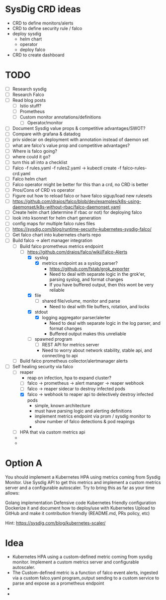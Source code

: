 # SysDig CRD ideas
  - CRD to define monitors/alerts
  - CRD to define security rule / falco
  - deploy sysdig
    - helm chart
    - operator
    - deploy falco
  - CRD to create dashboard

# TODO
  - [ ] Research sysdig
  - [ ] Research Falco
  - [ ] Read blog posts
    - [ ] Istio stuff?
    - [ ] Prometheus
    - [ ] Custom monitor annotations/definitions
      - [ ] Operator/monitor
  - [ ] Document Sysdig value props & competitive advantages/SWOT?
  - [ ] Compare with grafana & datadog
  - [ ] priv sidecar on deployment with annotation instead of daemon set
  - [ ] what are falco's value prop and competitive advantages?
  - [ ] Where is falco going?
  - [ ] where could it go?
  - [ ] turn this all into a checklist
  - [ ] Falco -f rules.yaml -f rules2.yaml -> kubectl create -f falco-rules-crd.yaml
  - [ ] Falco helm chart
  - [ ] Falco operator might be better for this than a crd, no CRD is better
  - [ ] Pros/Cons of CRD vs operator
  - [ ] Figure out how to reload falco or have falco sigup/load new rulesets
  - [ ] https://github.com/draios/falco/blob/dev/examples/k8s-using-daemonset/k8s-without-rbac/falco-daemonset.yaml
  - [ ] Create helm chart (determine if rbac or not) for deploying falco
  - [ ] look into ksonnet for helm chart generation
  - [ ] config maps for multiple falco rules files
  - [ ] https://sysdig.com/blog/runtime-security-kubernetes-sysdig-falco/
  - [ ] Get falco chart into kubernetes charts repo
  - [ ] Build falco -> alert manager integration
    - [ ] Build falco prometheus metrics endpoint
      - [ ] https://github.com/draios/falco/wiki/Falco-Alerts
        - [x] syslog
            - [x] metrics endpoint as a syslog parser?
                - https://github.com/fstab/grok_exporter
                - Need to deal with separate logic in the grok'er, parsing syslog, and format changes
                - If you have buffered output, then this wont be very reliable
        - [x] file
            - [ ] shared file/volume, monitor and parse
                - Need to deal with file buffers, rotation, and locks
        - [x] stdout
            - [x] logging aggregator parser/alerter
                - Need to deal with separate logic in the log parser, and format changes
                - Buffered output makes this unreliable
        - [ ] spawned program
            - [ ] REST API for metrics server
            - Need to worry about network stability, stable api, and connecting to api
    - [ ] Build falco prometheus collector/alertmanager alerts
  - [ ] Self healing security via falco
    - [ ] reaper
      - reap on infection, hpa to expand cluster?
      - [ ] falco -> prometheus -> alert manager -> reaper webhook
      - [ ] falco -> reaper sidecar to destroy infected pods
      - [x] falco -> webhook to reaper api to delectively destroy infected pods
        - simple, known architecture
        - must have parsing logic and alerting definitions
        - implement metrics endpoint via prom / sysdig monitor to show number of falco detections & pod reapings
        - 
    - [ ] HPA that via custom metrics api
    -
    -

# Option A
You should implement a Kubernetes HPA using metrics coming from Sysdig Monitor. Use Sysdig API to get this metrics and implement a custom metrics server and a configurable autoscaler. Try to bring this as far as your time allows:

Golang implementation
Defensive code
Kubernetes friendly configuration
Dockerize it and document how to deploy/use with Kubernetes
Upload to GitHub and make it contribution friendly (README.md, PRs policy, etc)

Hint: https://sysdig.com/blog/kubernetes-scaler/
# Idea
  - Kubernetes HPA using a custom-defined metric coming from sysdig monitor. Implement a custom metrics server and configurable autoscaler.
  - The Custom-defined metric is a function of falco event alerts, ingested via a custom falco.yaml program_output sending to a custom service to parse and expose as a prometheus endpoint
  -
  -
